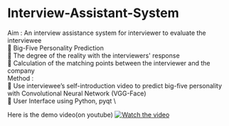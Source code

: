 # Interview-Assistant-System
Aim : An interview assistance system for interviewer to evaluate the interviewee \
	Big-Five Personality Prediction \
	The degree of the reality with the interviewers' response \
	Calculation of the matching points between the interviewer and the company \
Method :  \
	Use interviewee’s self-introduction video to predict big-five personality with Convolutional Neural Network (VGG-Face) \
	User Interface using Python, pyqt \

Here is the demo video(on youtube) 
[![Watch the video](https://img.youtube.com/vi/0xQvRHs9Rh/maxresdefault.jpg)](https://youtu.be/0xQvRHs9Rhg)
